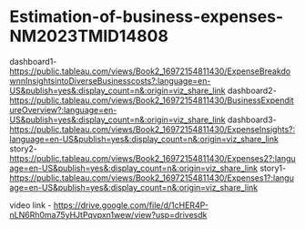# Estimation-of-business-expenses-NM2023TMID14808

dashboard1-https://public.tableau.com/views/Book2_16972154811430/ExpenseBreakdownnInsightsintoDiverseBusinesscosts?:language=en-US&publish=yes&:display_count=n&:origin=viz_share_link
dashboard2-https://public.tableau.com/views/Book2_16972154811430/BusinessExpenditureOverview?:language=en-US&publish=yes&:display_count=n&:origin=viz_share_link
dashboard3-https://public.tableau.com/views/Book2_16972154811430/ExpenseInsights?:language=en-US&publish=yes&:display_count=n&:origin=viz_share_link
story2-https://public.tableau.com/views/Book2_16972154811430/Expenses2?:language=en-US&publish=yes&:display_count=n&:origin=viz_share_link
story1-https://public.tableau.com/views/Book2_16972154811430/Expenses1?:language=en-US&publish=yes&:display_count=n&:origin=viz_share_link

video link - https://drive.google.com/file/d/1cHER4P-nLN6Rh0ma75yHJtPqvpxn1wew/view?usp=drivesdk
